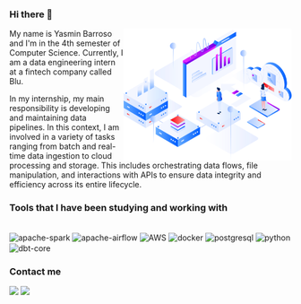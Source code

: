
### Hi there 👋 

<img src="https://github.com/datayasminpereira/image_data_science/blob/main/data_engineer.svg" min-width="300px" max-width="300px" width="300px" align="right" alt="Computador">

<p align="left">
My name is Yasmin Barroso and I'm in the 4th semester of Computer Science. Currently, I am a data engineering intern at a fintech company called Blu.
  
In my internship, my main responsibility is developing and maintaining data pipelines. In this context, I am involved in a variety of tasks ranging from batch and real-time data ingestion to cloud processing and storage. This includes orchestrating data flows, file manipulation, and interactions with APIs to ensure data integrity and efficiency across its entire lifecycle. 
</p>

### Tools that I have been studying and working with
<div style="display: inline_block"><br>
  <img align="center" alt="apache-spark" height="80" width="90" src="https://cdn.jsdelivr.net/gh/devicons/devicon@latest/icons/apachespark/apachespark-original-wordmark.svg" />
  <img align="center" alt="apache-airflow" height="90" width="120" src="https://cdn.jsdelivr.net/gh/devicons/devicon@latest/icons/apacheairflow/apacheairflow-original-wordmark.svg" />
  <img align="center" alt="AWS" height="85" width="60" src="https://cdn.jsdelivr.net/gh/devicons/devicon@latest/icons/amazonwebservices/amazonwebservices-original-wordmark.svg" />
  <img align="center" alt="docker" height="70" width="90" src="https://cdn.jsdelivr.net/gh/devicons/devicon@latest/icons/docker/docker-original.svg" />
  <img align="center" alt="postgresql" height="45" width="60" src="https://cdn.jsdelivr.net/gh/devicons/devicon/icons/postgresql/postgresql-original.svg" />  
  <img align="center" alt="python" height="50" width="60" src="https://cdn.jsdelivr.net/gh/devicons/devicon/icons/python/python-original.svg" />
  <img align="center" alt="dbt-core"  width="118" src="https://raw.githubusercontent.com/dbt-labs/dbt-core/fa1ea14ddfb1d5ae319d5141844910dd53ab2834/etc/dbt-core.svg" />
  

          
      
</div>

### Contact me

<div>
  <a href = "mailto:datayasminpereira@gmail.com"><img src="https://img.shields.io/badge/-Gmail-%23f53c?style=for-the-badge&logo=gmail&logoColor=white" target="_blank"></a>
  <a href="https://www.linkedin.com/in/yasmin-pereira-9a0a34212/" target="_blank"><img src="https://img.shields.io/badge/-LinkedIn-%230077B5?style=for-the-badge&logo=linkedin&logoColor=white" target="_blank"></a>
</div>





